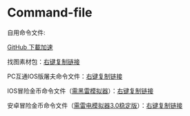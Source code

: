 # Command-file
自用命令文件:

[GitHub 下載加速](https://shrill-pond-3e81.hunsh.workers.dev/)

找图素材包：[右键复制链接](https://github.com/Kirito2121/Command-file/blob/main/%E6%89%BE%E5%9B%BE%E7%B4%A0%E6%9D%90%E5%8C%85.zip)

PC互通IOS版屠夫命令文件：[右键复制链接](https://github.com/Kirito2121/Command-file/blob/main/IOStufu.fatiao)

IOS冒险金币命令文件（[需黑雷模拟器](https://www.heilei.com/)）：[右键复制链接](https://github.com/Kirito2121/Command-file/blob/main/IOS.fatiao)

安卓冒险金币命令文件（[需雷电模拟器3.0稳定版](https://www.ldmnq.com/)）：[右键复制链接](https://github.com/Kirito2121/Command-file/blob/main/Android.fatiao)
